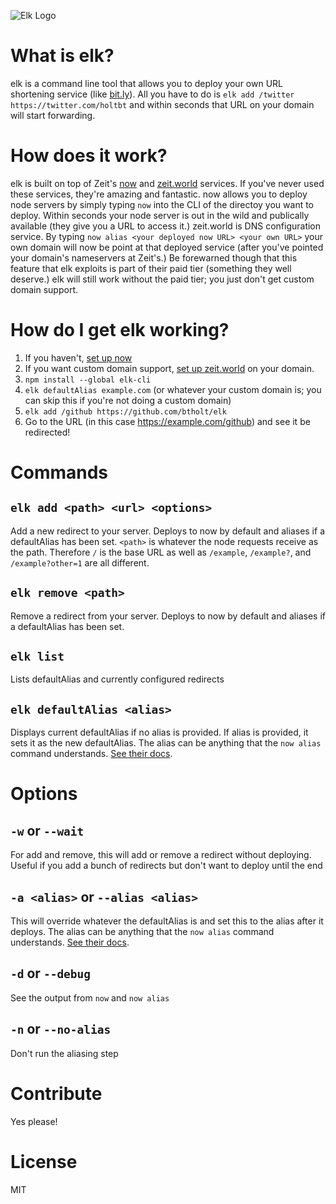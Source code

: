 ![Elk Logo](https://raw.github.com/btholt/elk-cli/master/elk-logo.png)

# What is elk?

elk is a command line tool that allows you to deploy your own URL shortening service (like [bit.ly](https://bit.ly)). All you have to do is `elk add /twitter https://twitter.com/holtbt` and within seconds that URL on your domain will start forwarding.

# How does it work?

elk is built on top of Zeit's [now](https://zeit.co/now) and [zeit.world](https://zeit.world) services. If you've never used these services, they're amazing and fantastic. now allows you to deploy node servers by simply typing `now` into the CLI of the directoy you want to deploy. Within seconds your node server is out in the wild and publically available (they give you a URL to access it.) zeit.world is DNS configuration service. By typing `now alias <your deployed now URL> <your own URL>` your own domain will now be point at that deployed service (after you've pointed your domain's nameservers at Zeit's.) Be forewarned though that this feature that elk exploits is part of their paid tier (something they well deserve.) elk will still work without the paid tier; you just don't get custom domain support.

# How do I get elk working?

1. If you haven't, [set up now](https://zeit.co/now#get-started)
1. If you want custom domain support, [set up zeit.world](https://zeit.co/world) on your domain.
1. `npm install --global elk-cli`
1. `elk defaultAlias example.com` (or whatever your custom domain is; you can skip this if you're not doing a custom domain)
1. `elk add /github https://github.com/btholt/elk`
1. Go to the URL (in this case https://example.com/github) and see it be redirected!

# Commands

## `elk add <path> <url> <options>`

Add a new redirect to your server. Deploys to now by default and aliases if a defaultAlias has been set. `<path>` is whatever the node requests receive as the path. Therefore `/` is the base URL as well as `/example`, `/example?`, and `/example?other=1` are all different.

## `elk remove <path>`

Remove a redirect from your server. Deploys to now by default and aliases if a defaultAlias has been set.

## `elk list`

Lists defaultAlias and currently configured redirects

## `elk defaultAlias <alias>`

Displays current defaultAlias if no alias is provided. If alias is provided, it sets it as the new defaultAlias. The alias can be anything that the `now alias` command understands. [See their docs](https://zeit.co/world#2.-alias-your-deployments).

# Options

## `-w` or `--wait`

For add and remove, this will add or remove a redirect without deploying. Useful if you add a bunch of redirects but don't want to deploy until the end

## `-a <alias>` or `--alias <alias>`

This will override whatever the defaultAlias is and set this to the alias after it deploys. The alias can be anything that the `now alias` command understands. [See their docs](https://zeit.co/world#2.-alias-your-deployments).

## `-d` or `--debug`

See the output from `now` and `now alias`

## `-n` or `--no-alias`

Don't run the aliasing step

# Contribute

Yes please!

# License

MIT
